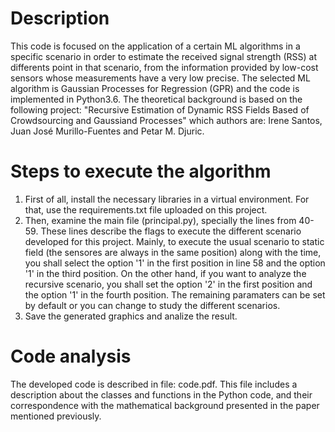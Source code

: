 # Description
This code is focused on the application of a certain ML algorithms in a specific scenario in order to estimate the received signal strength (RSS) at differents point in that scenario, from the information provided by low-cost sensors whose measurements have a very low precise. The selected ML algorithm is Gaussian Processes for Regression (GPR) and the code is implemented in Python3.6. The theoretical background is based on the following project: "Recursive Estimation of Dynamic RSS Fields Based of Crowdsourcing and Gaussiand Processes" which authors are: Irene Santos, Juan José Murillo-Fuentes and Petar M. Djuric.

# Steps to execute the algorithm
1. First of all, install the necessary libraries in a virtual environment. For that, use the requirements.txt file uploaded on this project.
2. Then, examine the main file (principal.py), specially the lines from 40-59. These lines describe the flags to execute the different scenario developed for this project. Mainly, to execute the usual scenario to static field (the sensores are always in the same position) along with the time, you shall select the option '1' in the first position in line 58 and the option '1' in the third position. On the other hand, if you want to analyze the recursive scenario, you shall set the option '2' in the first position and the option '1' in the fourth position. The remaining paramaters can be set by default or you can change to study the different scenarios. 
3. Save the generated graphics and analize the result. 

# Code analysis
The developed code is described in file: code.pdf. This file includes a description about the classes and functions in the Python code, and their correspondence with the mathematical background presented in the paper mentioned previously.  
